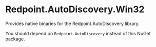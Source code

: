 # Redpoint.AutoDiscovery.Win32

Provides native binaries for the Redpoint.AutoDiscovery library.

You should depend on `Redpoint.AutoDiscovery` instead of this NuGet package.